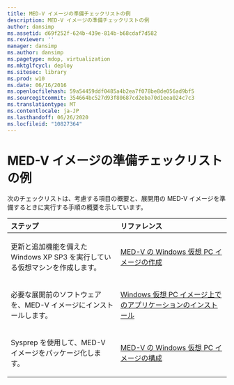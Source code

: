 ```yaml
---
title: MED-V イメージの準備チェックリストの例
description: MED-V イメージの準備チェックリストの例
author: dansimp
ms.assetid: d69f252f-624b-439e-814b-b68cdaf7d582
ms.reviewer: ''
manager: dansimp
ms.author: dansimp
ms.pagetype: mdop, virtualization
ms.mktglfcycl: deploy
ms.sitesec: library
ms.prod: w10
ms.date: 06/16/2016
ms.openlocfilehash: 59a54459ddf0485a4b2ea7f078be8de056ad9bf5
ms.sourcegitcommit: 354664bc527d93f80687cd2eba70d1eea024c7c3
ms.translationtype: MT
ms.contentlocale: ja-JP
ms.lasthandoff: 06/26/2020
ms.locfileid: "10827364"
---
```

# MED-V イメージの準備チェックリストの例


次のチェックリストは、考慮する項目の概要と、展開用の MED-V イメージを準備するときに実行する手順の概要を示しています。

<table>
<colgroup>
<col width="50%" />
<col width="50%" />
</colgroup>
<thead>
<tr class="header">
<th align="left">ステップ</th>
<th align="left">リファレンス</th>
</tr>
</thead>
<tbody>
<tr class="odd">
<td align="left"><p>更新と追加機能を備えた Windows XP SP3 を実行している仮想マシンを作成します。</p></td>
<td align="left"><p><a href="creating-a-windows-virtual-pc-image-for-med-v.md" data-raw-source="[Creating a Windows Virtual PC Image for MED-V](creating-a-windows-virtual-pc-image-for-med-v.md)">MED-V の Windows 仮想 PC イメージの作成</a></p></td>
</tr>
<tr class="even">
<td align="left"><p>必要な展開前のソフトウェアを、MED-V イメージにインストールします。</p></td>
<td align="left"><p><a href="installing-applications-on-a-windows-virtual-pc-image.md" data-raw-source="[Installing Applications on a Windows Virtual PC Image](installing-applications-on-a-windows-virtual-pc-image.md)">Windows 仮想 PC イメージ上でのアプリケーションのインストール</a></p></td>
</tr>
<tr class="odd">
<td align="left"><p>Sysprep を使用して、MED-V イメージをパッケージ化します。</p></td>
<td align="left"><p><a href="configuring-a-windows-virtual-pc-image-for-med-v.md" data-raw-source="[Configuring a Windows Virtual PC Image for MED-V](configuring-a-windows-virtual-pc-image-for-med-v.md)">MED-V の Windows 仮想 PC イメージの構成</a></p></td>
</tr>
</tbody>
</table>

 

 

 





